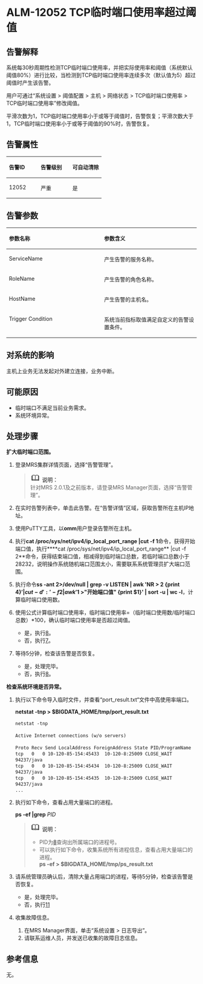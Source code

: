# ALM-12052 TCP临时端口使用率超过阈值<a name="ZH-CN_TOPIC_0191883145"></a>

## 告警解释<a name="zh-cn_topic_0191813905_zh-cn_topic_0087039394_section41396267"></a>

系统每30秒周期性检测TCP临时端口使用率，并把实际使用率和阈值（系统默认阈值80%）进行比较，当检测到TCP临时端口使用率连续多次（默认值为5）超过阈值时产生该告警。

用户可通过“系统设置 \> 阈值配置 \> 主机 \> 网络状态 \> TCP临时端口使用率 \> TCP临时端口使用率”修改阈值。

平滑次数为1，TCP临时端口使用率小于或等于阈值时，告警恢复；平滑次数大于1，TCP临时端口使用率小于或等于阈值的90%时，告警恢复。

## 告警属性<a name="zh-cn_topic_0191813905_zh-cn_topic_0087039394_section37022085"></a>

<a name="zh-cn_topic_0191813905_zh-cn_topic_0087039394_table52321376"></a>
<table><thead align="left"><tr id="zh-cn_topic_0191813905_zh-cn_topic_0087039394_row39266406"><th class="cellrowborder" valign="top" width="33.33333333333333%" id="mcps1.1.4.1.1"><p id="zh-cn_topic_0191813905_zh-cn_topic_0087039394_p26462316"><a name="zh-cn_topic_0191813905_zh-cn_topic_0087039394_p26462316"></a><a name="zh-cn_topic_0191813905_zh-cn_topic_0087039394_p26462316"></a>告警ID</p>
</th>
<th class="cellrowborder" valign="top" width="33.33333333333333%" id="mcps1.1.4.1.2"><p id="zh-cn_topic_0191813905_zh-cn_topic_0087039394_p63072822"><a name="zh-cn_topic_0191813905_zh-cn_topic_0087039394_p63072822"></a><a name="zh-cn_topic_0191813905_zh-cn_topic_0087039394_p63072822"></a>告警级别</p>
</th>
<th class="cellrowborder" valign="top" width="33.33333333333333%" id="mcps1.1.4.1.3"><p id="zh-cn_topic_0191813905_zh-cn_topic_0087039394_p8624940"><a name="zh-cn_topic_0191813905_zh-cn_topic_0087039394_p8624940"></a><a name="zh-cn_topic_0191813905_zh-cn_topic_0087039394_p8624940"></a>可自动清除</p>
</th>
</tr>
</thead>
<tbody><tr id="zh-cn_topic_0191813905_zh-cn_topic_0087039394_row27531576"><td class="cellrowborder" valign="top" width="33.33333333333333%" headers="mcps1.1.4.1.1 "><p id="zh-cn_topic_0191813905_zh-cn_topic_0087039394_p15465151"><a name="zh-cn_topic_0191813905_zh-cn_topic_0087039394_p15465151"></a><a name="zh-cn_topic_0191813905_zh-cn_topic_0087039394_p15465151"></a>12052</p>
</td>
<td class="cellrowborder" valign="top" width="33.33333333333333%" headers="mcps1.1.4.1.2 "><p id="zh-cn_topic_0191813905_zh-cn_topic_0087039394_p44717739"><a name="zh-cn_topic_0191813905_zh-cn_topic_0087039394_p44717739"></a><a name="zh-cn_topic_0191813905_zh-cn_topic_0087039394_p44717739"></a>严重</p>
</td>
<td class="cellrowborder" valign="top" width="33.33333333333333%" headers="mcps1.1.4.1.3 "><p id="zh-cn_topic_0191813905_zh-cn_topic_0087039394_p65367140"><a name="zh-cn_topic_0191813905_zh-cn_topic_0087039394_p65367140"></a><a name="zh-cn_topic_0191813905_zh-cn_topic_0087039394_p65367140"></a>是</p>
</td>
</tr>
</tbody>
</table>

## 告警参数<a name="zh-cn_topic_0191813905_zh-cn_topic_0087039394_section64763312"></a>

<a name="zh-cn_topic_0191813905_zh-cn_topic_0087039394_table60246993"></a>
<table><thead align="left"><tr id="zh-cn_topic_0191813905_zh-cn_topic_0087039394_row16742709"><th class="cellrowborder" valign="top" width="50%" id="mcps1.1.3.1.1"><p id="zh-cn_topic_0191813905_zh-cn_topic_0087039394_p13982213"><a name="zh-cn_topic_0191813905_zh-cn_topic_0087039394_p13982213"></a><a name="zh-cn_topic_0191813905_zh-cn_topic_0087039394_p13982213"></a>参数名称</p>
</th>
<th class="cellrowborder" valign="top" width="50%" id="mcps1.1.3.1.2"><p id="zh-cn_topic_0191813905_zh-cn_topic_0087039394_p58817486"><a name="zh-cn_topic_0191813905_zh-cn_topic_0087039394_p58817486"></a><a name="zh-cn_topic_0191813905_zh-cn_topic_0087039394_p58817486"></a>参数含义</p>
</th>
</tr>
</thead>
<tbody><tr id="zh-cn_topic_0191813905_zh-cn_topic_0087039394_row66595895"><td class="cellrowborder" valign="top" width="50%" headers="mcps1.1.3.1.1 "><p id="zh-cn_topic_0191813905_zh-cn_topic_0087039394_p25558376"><a name="zh-cn_topic_0191813905_zh-cn_topic_0087039394_p25558376"></a><a name="zh-cn_topic_0191813905_zh-cn_topic_0087039394_p25558376"></a>ServiceName</p>
</td>
<td class="cellrowborder" valign="top" width="50%" headers="mcps1.1.3.1.2 "><p id="zh-cn_topic_0191813905_zh-cn_topic_0087039394_p56962570"><a name="zh-cn_topic_0191813905_zh-cn_topic_0087039394_p56962570"></a><a name="zh-cn_topic_0191813905_zh-cn_topic_0087039394_p56962570"></a>产生告警的服务名称。</p>
</td>
</tr>
<tr id="zh-cn_topic_0191813905_zh-cn_topic_0087039394_row42901084"><td class="cellrowborder" valign="top" width="50%" headers="mcps1.1.3.1.1 "><p id="zh-cn_topic_0191813905_zh-cn_topic_0087039394_p52435818"><a name="zh-cn_topic_0191813905_zh-cn_topic_0087039394_p52435818"></a><a name="zh-cn_topic_0191813905_zh-cn_topic_0087039394_p52435818"></a>RoleName</p>
</td>
<td class="cellrowborder" valign="top" width="50%" headers="mcps1.1.3.1.2 "><p id="zh-cn_topic_0191813905_zh-cn_topic_0087039394_p19442876"><a name="zh-cn_topic_0191813905_zh-cn_topic_0087039394_p19442876"></a><a name="zh-cn_topic_0191813905_zh-cn_topic_0087039394_p19442876"></a>产生告警的角色名称。</p>
</td>
</tr>
<tr id="zh-cn_topic_0191813905_zh-cn_topic_0087039394_row40768163"><td class="cellrowborder" valign="top" width="50%" headers="mcps1.1.3.1.1 "><p id="zh-cn_topic_0191813905_zh-cn_topic_0087039394_p13886870"><a name="zh-cn_topic_0191813905_zh-cn_topic_0087039394_p13886870"></a><a name="zh-cn_topic_0191813905_zh-cn_topic_0087039394_p13886870"></a>HostName</p>
</td>
<td class="cellrowborder" valign="top" width="50%" headers="mcps1.1.3.1.2 "><p id="zh-cn_topic_0191813905_zh-cn_topic_0087039394_p51094723"><a name="zh-cn_topic_0191813905_zh-cn_topic_0087039394_p51094723"></a><a name="zh-cn_topic_0191813905_zh-cn_topic_0087039394_p51094723"></a>产生告警的主机名。</p>
</td>
</tr>
<tr id="zh-cn_topic_0191813905_zh-cn_topic_0087039394_row57199326"><td class="cellrowborder" valign="top" width="50%" headers="mcps1.1.3.1.1 "><p id="zh-cn_topic_0191813905_zh-cn_topic_0087039394_p2633810"><a name="zh-cn_topic_0191813905_zh-cn_topic_0087039394_p2633810"></a><a name="zh-cn_topic_0191813905_zh-cn_topic_0087039394_p2633810"></a>Trigger Condition</p>
</td>
<td class="cellrowborder" valign="top" width="50%" headers="mcps1.1.3.1.2 "><p id="zh-cn_topic_0191813905_zh-cn_topic_0087039394_p12012051"><a name="zh-cn_topic_0191813905_zh-cn_topic_0087039394_p12012051"></a><a name="zh-cn_topic_0191813905_zh-cn_topic_0087039394_p12012051"></a>系统当前指标取值满足自定义的告警设置条件。</p>
</td>
</tr>
</tbody>
</table>

## 对系统的影响<a name="zh-cn_topic_0191813905_zh-cn_topic_0087039394_section45998902"></a>

主机上业务无法发起对外建立连接，业务中断。

## 可能原因<a name="zh-cn_topic_0191813905_zh-cn_topic_0087039394_section11336934"></a>

-   临时端口不满足当前业务需求。
-   系统环境异常。

## 处理步骤<a name="zh-cn_topic_0191813905_zh-cn_topic_0087039394_section34923547"></a>

**扩大临时端口范围。**

1.  登录MRS集群详情页面，选择“告警管理”。

    >![](public_sys-resources/icon-note.gif) **说明：**   
    >针对MRS 2.0.1及之前版本，请登录MRS Manager页面，选择“告警管理”。  

2.  在实时告警列表中，单击此告警。在“告警详情”区域，获取告警所在主机IP地址。
3.  使用PuTTY工具，以**omm**用户登录告警所在主机。
4.  执行**cat /proc/sys/net/ipv4/ip\_local\_port\_range |cut -f 1**命令，获得开始端口值，执行****cat /proc/sys/net/ipv4/ip\_local\_port\_range**  |cut -f 2**命令，获得结束端口值，相减得到临时端口总数，若临时端口总数小于28232，说明操作系统随机端口范围太小，需要联系系统管理员扩大端口范围。
5.  执行命令**ss -ant 2\>/dev/null | grep -v LISTEN | awk 'NR \> 2 \{print $4\}'|cut -d ':' -f 2 | awk '$1 \>"开始端口值" \{print $1\}' | sort -u | wc -l**，计算临时端口使用数。
6.  使用公式计算临时端口使用率，临时端口使用率=（临时端口使用数/临时端口总数）\*100，确认临时端口使用率是否超过阈值。
    -   是，执行[8](#zh-cn_topic_0191813905_zh-cn_topic_0087039394_li62811777151245)。
    -   否，执行[7](#zh-cn_topic_0191813905_zh-cn_topic_0087039394_li5574623151245)。

7.  <a name="zh-cn_topic_0191813905_zh-cn_topic_0087039394_li5574623151245"></a>等待5分钟，检查该告警是否恢复。
    -   是，处理完毕。
    -   否，执行[8](#zh-cn_topic_0191813905_zh-cn_topic_0087039394_li62811777151245)。


**检查系统环境是否异常。**

1.  <a name="zh-cn_topic_0191813905_zh-cn_topic_0087039394_li62811777151245"></a>执行以下命令导入临时文件，并查看“port\_result.txt“文件中高使用率端口。

    **netstat -tnp \> $BIGDATA\_HOME/tmp/port\_result.txt**

    ```
    netstat -tnp 
    
    Active Internet connections (w/o servers)
    
    Proto Recv Send LocalAddress ForeignAddress State PID/ProgramName tcp   0   0 10-120-85-154:45433  10-120-8:25009 CLOSE_WAIT 94237/java 
    tcp   0   0 10-120-85-154:45434  10-120-8:25009 CLOSE_WAIT 94237/java 
    tcp   0   0 10-120-85-154:45435  10-120-8:25009 CLOSE_WAIT 94237/java 
    ...
    ```

2.  执行如下命令，查看占用大量端口的进程。

    **ps -ef |grep** _PID_

    >![](public_sys-resources/icon-note.gif) **说明：**   
    >-   PID为[8](#zh-cn_topic_0191813905_zh-cn_topic_0087039394_li62811777151245)查询出所属端口的进程号。  
    >-   可以执行如下命令，收集系统所有进程信息，查看占用大量端口的进程。  
    >    **ps -ef \> $BIGDATA\_HOME/tmp/ps\_result.txt**  

3.  请系统管理员确认后，清除大量占用端口的进程，等待5分钟，检查该告警是否恢复。
    -   是，处理完毕。
    -   否，执行[11](#zh-cn_topic_0191813905_li572522141314)

4.  <a name="zh-cn_topic_0191813905_li572522141314"></a>收集故障信息。
    1.  在MRS Manager界面，单击“系统设置 \> 日志导出”。
    2.  请联系运维人员，并发送已收集的故障日志信息。


## 参考信息<a name="zh-cn_topic_0191813905_zh-cn_topic_0087039394_section45876468"></a>

无。

